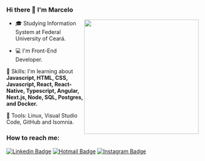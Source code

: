 ### Hi there 👋 I'm Marcelo

 <img align="right" src="https://github.com/josepholiveira/josepholiveira/blob/master/images/illustration.png" width="300"/> 

<!--<p><img align="right" src="https://github-readme-stats.vercel.app/api/top-langs?username=marrcelosantana&show_icons=true&theme=radical&locale=en&layout=compact" alt="marrcelosantana" /></p>-->

- :mortar_board: Studying Information System at Federal University of Ceará.

- :computer: I'm Front-End Developer.

  

🧠 Skills: I'm learning about <strong>Javascript, HTML, CSS, Javascript, React, React-Native, Typescript, Angular, Next.js, Node, SQL, Postgres, and Docker. </strong>

  
:briefcase: Tools: Linux, Visual Studio Code, GitHub and Isomnia.

### How to reach me:

  

[![Linkedin Badge](https://img.shields.io/badge/LinkedIn-1781EB?style=for-the-badge&logo=linkedin&logoColor=fff&labelColor=1781EB)](https://www.linkedin.com/in/marcelo-santana-0bab88208/) [![Hotmail Badge](https://img.shields.io/badge/Outlook-1781EB?style=for-the-badge&logo=gmail&logoColor=fff&labelColor=1781EB)](mailto:marcelo_santana_2@hotmail.com) [![Instagram Badge](https://img.shields.io/badge/-Instagram-FD0d55?style=for-the-badge&logo=Instagram&logoColor=white&link=https://www.instagram.com/marrcelosantana/)](https://www.instagram.com/marrcelosantana/)

<!--
**marrcelosantana/marrcelosantana** is a ✨ _special_ ✨ repository because its `README.md` (this file) appears on your GitHub profile.

Here are some ideas to get you started:

- 🔭 I’m currently working on ...
- 🌱 I’m currently learning ...
- 👯 I’m looking to collaborate on ...
- 🤔 I’m looking for help with ...
- 💬 Ask me about ...
- 📫 How to reach me: ...
- 😄 Pronouns: ...
- ⚡ Fun fact: ...
-->

